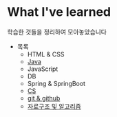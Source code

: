 # What I've learned

학습한 것들을 정리하여 모아놓았습니다  

- 목록
  - HTML & CSS
  - [Java](https://github.com/Naellu/TIL/blob/master/JAVA/list-java.md)
  - JavaScript
  - DB
  - Spring & SpringBoot
  - [CS](https://github.com/Naellu/TIL/blob/master/CS/cs-list.md)
  - [git & github](https://github.com/Naellu/TIL/blob/master/git%20%26%20github/issue-list.md)
  - [자료구조 및 알고리즘](https://github.com/Naellu/TIL/blob/master/DS%20%26%20algorithm/ds-alg-list.md)
